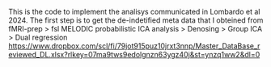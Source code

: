 This is the code to implement the analisys communicated in Lombardo et al 2024. The first step is to get the de-indetified meta data that I obteined from
fMRI-prep > fsl  MELODIC probabilistic ICA analysis > Denosing > Group ICA > Dual regression  https://www.dropbox.com/scl/fi/79jot915puz10jrxt3nnp/Master_DataBase_reviewed_DL.xlsx?rlkey=07ma9tws9edolgnzn63ygz40j&st=ynzq1ww2&dl=0

